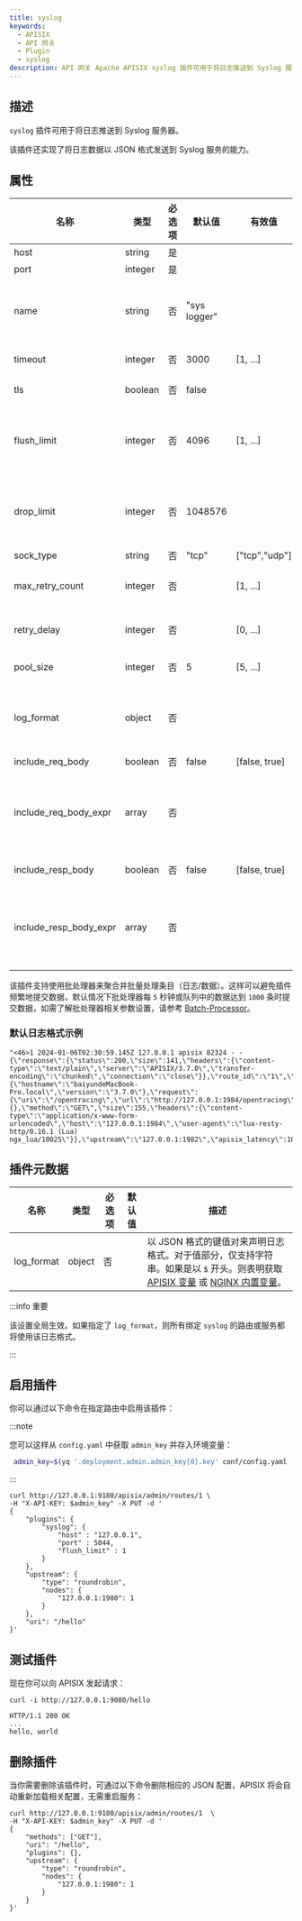```yaml
---
title: syslog
keywords:
  - APISIX
  - API 网关
  - Plugin
  - syslog
description: API 网关 Apache APISIX syslog 插件可用于将日志推送到 Syslog 服务器。
---
```


<!--
#
# Licensed to the Apache Software Foundation (ASF) under one or more
# contributor license agreements.  See the NOTICE file distributed with
# this work for additional information regarding copyright ownership.
# The ASF licenses this file to You under the Apache License, Version 2.0
# (the "License"); you may not use this file except in compliance with
# the License.  You may obtain a copy of the License at
#
#     http://www.apache.org/licenses/LICENSE-2.0
#
# Unless required by applicable law or agreed to in writing, software
# distributed under the License is distributed on an "AS IS" BASIS,
# WITHOUT WARRANTIES OR CONDITIONS OF ANY KIND, either express or implied.
# See the License for the specific language governing permissions and
# limitations under the License.
#
-->

## 描述

`syslog` 插件可用于将日志推送到 Syslog 服务器。

该插件还实现了将日志数据以 JSON 格式发送到 Syslog 服务的能力。

## 属性

| 名称             | 类型     | 必选项 | 默认值       | 有效值        | 描述                                                                                                                                 |
| ---------------- | ------- | ------ | ------------ | ------------- | ------------------------------------------------------------------------------------------------------------------------------------ |
| host             | string  | 是     |              |               | IP 地址或主机名。                                                                                                                      |
| port             | integer | 是     |              |               | 目标上游端口。                                                                                                                         |
| name             | string  | 否     | "sys logger" |               | 标识 logger 的唯一标识符。如果您使用 Prometheus 监视 APISIX 指标，名称将以 `apisix_batch_process_entries` 导出。                                                                                                                |
| timeout          | integer | 否     | 3000         | [1, ...]      | 上游发送数据超时（以毫秒为单位）。                                                                                                       |
| tls              | boolean | 否     | false        |               | 当设置为 `true` 时执行 SSL 验证。                                                                                                       |
| flush_limit      | integer | 否     | 4096         | [1, ...]      | 如果缓冲的消息的大小加上当前消息的大小达到（> =）此限制（以字节为单位），则缓冲的日志消息将被写入日志服务器，默认为 4096（4KB）。              |
| drop_limit       | integer | 否     | 1048576      |               | 如果缓冲的消息的大小加上当前消息的大小大于此限制（以字节为单位），则由于缓冲区大小有限，当前的日志消息将被丢弃，默认为 1048576（1MB）。        |
| sock_type        | string  | 否     | "tcp"        | ["tcp","udp"] | 用于传输层的 IP 协议类型。                                                                                                               |
| max_retry_count  | integer | 否     |              | [1, ...]      | 连接到日志服务器失败或将日志消息发送到日志服务器失败后的最大重试次数。                                                                      |
| retry_delay      | integer | 否     |              | [0, ...]      | 重试连接到日志服务器或重试向日志服务器发送日志消息之前的时间延迟（以毫秒为单位）。                                                           |
| pool_size        | integer | 否     | 5            | [5, ...]      | `sock：keepalive` 使用的 Keepalive 池大小。                                                                                              |
| log_format             | object  | 否   |          |         | 以 JSON 格式的键值对来声明日志格式。对于值部分，仅支持字符串。如果是以 `$` 开头，则表明是要获取 [APISIX 变量](../apisix-variable.md) 或 [NGINX 内置变量](http://nginx.org/en/docs/varindex.html)。 |
| include_req_body | boolean | 否     | false        |  [false, true]    | 当设置为 `true` 时包括请求体。                                                                                                        |
| include_req_body_expr   | array         | 否   |       |               | 当 `include_req_body` 属性设置为 `true` 时的过滤器。只有当此处设置的表达式求值为 `true` 时，才会记录请求体。有关更多信息，请参阅 [lua-resty-expr](https://github.com/api7/lua-resty-expr) 。    |
| include_resp_body       | boolean       | 否   | false | [false, true] | 当设置为 `true` 时，包含响应体。                                                                                                                               |
| include_resp_body_expr  | array         | 否   |       |               | 当 `include_resp_body` 属性设置为 `true` 时进行过滤响应体，并且只有当此处设置的表达式计算结果为 `true` 时，才会记录响应体。更多信息，请参考 [lua-resty-expr](https://github.com/api7/lua-resty-expr)。 |

该插件支持使用批处理器来聚合并批量处理条目（日志/数据）。这样可以避免插件频繁地提交数据，默认情况下批处理器每 `5` 秒钟或队列中的数据达到 `1000` 条时提交数据，如需了解批处理器相关参数设置，请参考 [Batch-Processor](../batch-processor.md#配置)。

### 默认日志格式示例

```text
"<46>1 2024-01-06T02:30:59.145Z 127.0.0.1 apisix 82324 - - {\"response\":{\"status\":200,\"size\":141,\"headers\":{\"content-type\":\"text/plain\",\"server\":\"APISIX/3.7.0\",\"transfer-encoding\":\"chunked\",\"connection\":\"close\"}},\"route_id\":\"1\",\"server\":{\"hostname\":\"baiyundeMacBook-Pro.local\",\"version\":\"3.7.0\"},\"request\":{\"uri\":\"/opentracing\",\"url\":\"http://127.0.0.1:1984/opentracing\",\"querystring\":{},\"method\":\"GET\",\"size\":155,\"headers\":{\"content-type\":\"application/x-www-form-urlencoded\",\"host\":\"127.0.0.1:1984\",\"user-agent\":\"lua-resty-http/0.16.1 (Lua) ngx_lua/10025\"}},\"upstream\":\"127.0.0.1:1982\",\"apisix_latency\":100.99999809265,\"service_id\":\"\",\"upstream_latency\":1,\"start_time\":1704508259044,\"client_ip\":\"127.0.0.1\",\"latency\":101.99999809265}\n"
```

## 插件元数据

| 名称         | 类型     | 必选项 | 默认值 | 描述                                                                                                                                                             |
|------------|--------|-----|-----|----------------------------------------------------------------------------------------------------------------------------------------------------------------|
| log_format | object | 否   |     | 以 JSON 格式的键值对来声明日志格式。对于值部分，仅支持字符串。如果是以 `$` 开头。则表明获取 [APISIX 变量](../../../en/latest/apisix-variable.md) 或 [NGINX 内置变量](http://nginx.org/en/docs/varindex.html)。 |

:::info 重要

该设置全局生效。如果指定了 `log_format`，则所有绑定 `syslog` 的路由或服务都将使用该日志格式。

:::

## 启用插件

你可以通过以下命令在指定路由中启用该插件：

:::note

您可以这样从 `config.yaml` 中获取 `admin_key` 并存入环境变量：

```bash
 admin_key=$(yq '.deployment.admin.admin_key[0].key' conf/config.yaml | sed 's/"//g')
```

:::

```shell
curl http://127.0.0.1:9180/apisix/admin/routes/1 \
-H "X-API-KEY: $admin_key" -X PUT -d '
{
    "plugins": {
        "syslog": {
            "host" : "127.0.0.1",
            "port" : 5044,
            "flush_limit" : 1
        }
    },
    "upstream": {
        "type": "roundrobin",
        "nodes": {
            "127.0.0.1:1980": 1
        }
    },
    "uri": "/hello"
}'
```

## 测试插件

现在你可以向 APISIX 发起请求：

```shell
curl -i http://127.0.0.1:9080/hello
```

```
HTTP/1.1 200 OK
...
hello, world
```

## 删除插件

当你需要删除该插件时，可通过以下命令删除相应的 JSON 配置，APISIX 将会自动重新加载相关配置，无需重启服务：

```shell
curl http://127.0.0.1:9180/apisix/admin/routes/1  \
-H "X-API-KEY: $admin_key" -X PUT -d '
{
    "methods": ["GET"],
    "uri": "/hello",
    "plugins": {},
    "upstream": {
        "type": "roundrobin",
        "nodes": {
            "127.0.0.1:1980": 1
        }
    }
}'
```
